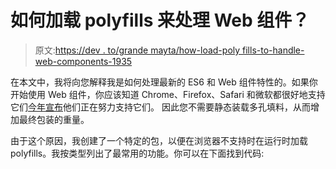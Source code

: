 # 如何加载 polyfills 来处理 Web 组件？

> 原文:[https://dev . to/grande mayta/how-load-poly fills-to-handle-web-components-1935](https://dev.to/grandemayta/how-load-polyfills-to-handle-web-components-1935)

在本文中，我将向您解释我是如何处理最新的 ES6 和 Web 组件特性的。如果你开始使用 Web 组件，你应该知道 Chrome、Firefox、Safari 和微软都很好地支持它们[今年宣布](https://blogs.windows.com/msedgedev/2015/07/15/microsoft-edge-and-web-components/)他们正在努力支持它们。
因此您不需要静态装载多孔填料，从而增加最终包装的重量。

由于这个原因，我创建了一个特定的包，以便在浏览器不支持时在运行时加载 polyfills。我按类型列出了最常用的功能。你可以在下面找到代码: